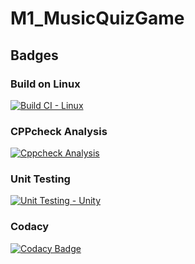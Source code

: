 # M1_MusicQuizGame
## Badges
### Build on Linux
[![Build CI - Linux](https://github.com/Anbarasi-A/M1_MusicQuizGame/actions/workflows/c-cpp.yml/badge.svg)](https://github.com/Anbarasi-A/M1_MusicQuizGame/actions/workflows/c-cpp.yml)
### CPPcheck Analysis
[![Cppcheck Analysis](https://github.com/Anbarasi-A/M1_MusicQuizGame/actions/workflows/cppcheck_analysis.yml/badge.svg)](https://github.com/Anbarasi-A/M1_MusicQuizGame/actions/workflows/cppcheck_analysis.yml)
### Unit Testing
[![Unit Testing - Unity](https://github.com/Anbarasi-A/M1_MusicQuizGame/actions/workflows/unittesting.yml/badge.svg)](https://github.com/Anbarasi-A/M1_MusicQuizGame/actions/workflows/unittesting.yml)
### Codacy
[![Codacy Badge](https://app.codacy.com/project/badge/Grade/ef813e60b86e4d4f81b02ac6e8faaa21)](https://www.codacy.com/gh/Anbarasi-A/M1_MusicQuizGame/dashboard?utm_source=github.com&amp;utm_medium=referral&amp;utm_content=Anbarasi-A/M1_MusicQuizGame&amp;utm_campaign=Badge_Grade)

